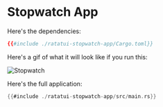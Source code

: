 # Stopwatch App

Here's the dependencies:

```toml
{{#include ./ratatui-stopwatch-app/Cargo.toml}}
```

Here's a gif of what it will look like if you run this:

![Stopwatch](https://vhs.charm.sh/vhs-3dTTtrLkyU54hNah22PAR9.gif)

Here's the full application:

```rust
{{#include ./ratatui-stopwatch-app/src/main.rs}}
```
